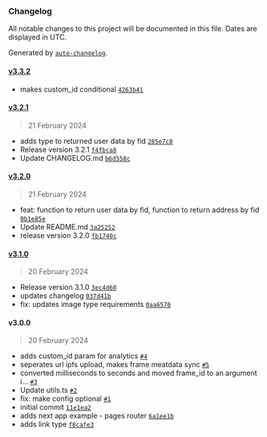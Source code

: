 ### Changelog

All notable changes to this project will be documented in this file. Dates are displayed in UTC.

Generated by [`auto-changelog`](https://github.com/CookPete/auto-changelog).

#### [v3.3.2](https://github.com/PinataCloud/pinata-fdk/compare/v3.2.1...v3.3.2)

- makes custom_id conditional [`4263b41`](https://github.com/PinataCloud/pinata-fdk/commit/4263b411aecf4fcd6aa487d1ac17f97a51575505)

#### [v3.2.1](https://github.com/PinataCloud/pinata-fdk/compare/v3.2.0...v3.2.1)

> 21 February 2024

- adds type to returned user data by fid [`285e7c8`](https://github.com/PinataCloud/pinata-fdk/commit/285e7c80892c0eec043e6b75b1836a8bddd26650)
- Release version 3.2.1 [`f4fbca8`](https://github.com/PinataCloud/pinata-fdk/commit/f4fbca86dcb7fd645635014e4138052dfb6ac39e)
- Update CHANGELOG.md [`b6d558c`](https://github.com/PinataCloud/pinata-fdk/commit/b6d558c9d278a2a641e1594eeaa5e934a6711309)

#### [v3.2.0](https://github.com/PinataCloud/pinata-fdk/compare/v3.1.0...v3.2.0)

> 21 February 2024

- feat: function to return user data by fid, function to return address by fid [`0b1e85e`](https://github.com/PinataCloud/pinata-fdk/commit/0b1e85e59bedc82751494e267c6c1610c87102bf)
- Update README.md [`3a25252`](https://github.com/PinataCloud/pinata-fdk/commit/3a2525291f12fd23a22492ad96bb6c75b130ae56)
- release version 3.2.0 [`fb1740c`](https://github.com/PinataCloud/pinata-fdk/commit/fb1740c00b2fefbc320425524a03ec09836c6451)

#### [v3.1.0](https://github.com/PinataCloud/pinata-fdk/compare/v3.0.0...v3.1.0)

> 20 February 2024

- Release version 3.1.0 [`3ec4d60`](https://github.com/PinataCloud/pinata-fdk/commit/3ec4d605a7bab8dd3c9ef771f75fce8560138378)
- updates changelog [`037d41b`](https://github.com/PinataCloud/pinata-fdk/commit/037d41b90a5e079e7354d293540de5c9d5570021)
- fix: updates image type requirements [`0aa6570`](https://github.com/PinataCloud/pinata-fdk/commit/0aa657007aa00b3e87f194df4c7b23c5db8fc8d3)

#### v3.0.0

> 20 February 2024

- adds custom_id param for analytics [`#4`](https://github.com/PinataCloud/pinata-fdk/pull/4)
- seperates url ipfs upload, makes frame meatdata sync [`#5`](https://github.com/PinataCloud/pinata-fdk/pull/5)
- converted milliseconds to seconds and moved frame_id to an argument i… [`#3`](https://github.com/PinataCloud/pinata-fdk/pull/3)
- Update utils.ts [`#2`](https://github.com/PinataCloud/pinata-fdk/pull/2)
- fix: make config optional [`#1`](https://github.com/PinataCloud/pinata-fdk/pull/1)
- initial commit [`11e1ea2`](https://github.com/PinataCloud/pinata-fdk/commit/11e1ea2b0ad8570a61227584386bb711189f4c6e)
- adds next app example - pages router [`6a1ee1b`](https://github.com/PinataCloud/pinata-fdk/commit/6a1ee1ba1b6b421380089cb8a067be3ada8d8c29)
- adds link type [`f8cafe3`](https://github.com/PinataCloud/pinata-fdk/commit/f8cafe3a9e63d5341a496ac6b11417d759df33b7)
